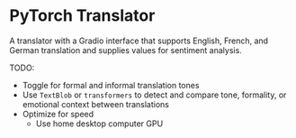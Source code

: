 # PyTorch Translator

A translator with a Gradio interface that supports English, French, and German translation and supplies values for sentiment analysis.

TODO:
* Toggle for formal and informal translation tones
* Use `TextBlob` or `transformers` to detect and compare tone, formality, or emotional context between translations
* Optimize for speed
  * Use home desktop computer GPU
